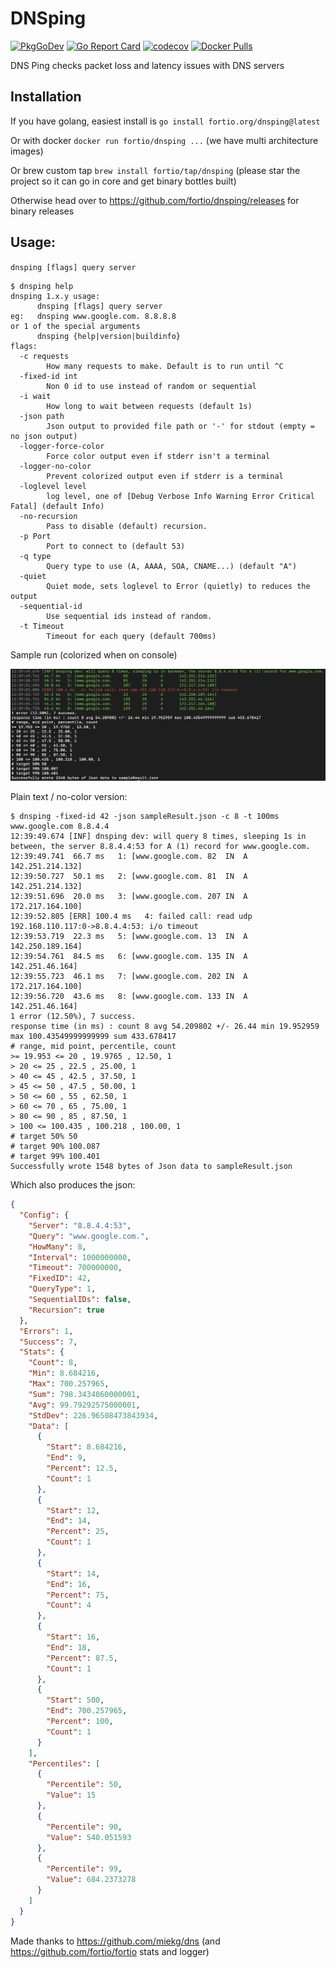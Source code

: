 # DNSping
[![PkgGoDev](https://pkg.go.dev/badge/fortio.org/dnsping?tab=overview)](https://pkg.go.dev/fortio.org/dnsping?tab=overview)
[![Go Report Card](https://goreportcard.com/badge/fortio.org/dnsping)](https://goreportcard.com/report/fortio.org/dnsping)
[![codecov](https://codecov.io/github/fortio/dnsping/branch/main/graph/badge.svg?token=3MKLNMPDSD)](https://codecov.io/github/fortio/dnsping)
[![Docker Pulls](https://img.shields.io/docker/pulls/fortio/dnsping.svg)](https://hub.docker.com/r/fortio/dnsping)

DNS Ping checks packet loss and latency issues with DNS servers

## Installation

If you have golang, easiest install is `go install fortio.org/dnsping@latest`

Or with docker `docker run fortio/dnsping ...` (we have multi architecture images)

Or brew custom tap `brew install fortio/tap/dnsping` (please star the project so it can go in core and get binary bottles built)

Otherwise head over to https://github.com/fortio/dnsping/releases for binary releases

## Usage:
`dnsping [flags] query server`

<!-- generate using
go run . help | expand | fold -s -w 90 | sed -e "s/ $//" -e "s/</\&lt;/"
and remove the full path on the special args line
-->
```
$ dnsping help
dnsping 1.x.y usage:
      dnsping [flags] query server
eg:   dnsping www.google.com. 8.8.8.8
or 1 of the special arguments
      dnsping {help|version|buildinfo}
flags:
  -c requests
    	How many requests to make. Default is to run until ^C
  -fixed-id int
    	Non 0 id to use instead of random or sequential
  -i wait
    	How long to wait between requests (default 1s)
  -json path
    	Json output to provided file path or '-' for stdout (empty = no json output)
  -logger-force-color
    	Force color output even if stderr isn't a terminal
  -logger-no-color
    	Prevent colorized output even if stderr is a terminal
  -loglevel level
    	log level, one of [Debug Verbose Info Warning Error Critical Fatal] (default Info)
  -no-recursion
    	Pass to disable (default) recursion.
  -p Port
    	Port to connect to (default 53)
  -q type
    	Query type to use (A, AAAA, SOA, CNAME...) (default "A")
  -quiet
    	Quiet mode, sets loglevel to Error (quietly) to reduces the output
  -sequential-id
    	Use sequential ids instead of random.
  -t Timeout
    	Timeout for each query (default 700ms)
```

Sample run (colorized when on console)

![Color Output](color.png)

Plain text / no-color version:
```
$ dnsping -fixed-id 42 -json sampleResult.json -c 8 -t 100ms  www.google.com 8.8.4.4
12:39:49.674 [INF] dnsping dev: will query 8 times, sleeping 1s in between, the server 8.8.4.4:53 for A (1) record for www.google.com.
12:39:49.741  66.7 ms   1: [www.google.com.	82	IN	A	142.251.214.132]
12:39:50.727  50.1 ms   2: [www.google.com.	81	IN	A	142.251.214.132]
12:39:51.696  20.0 ms   3: [www.google.com.	207	IN	A	172.217.164.100]
12:39:52.805 [ERR] 100.4 ms   4: failed call: read udp 192.168.110.117:0->8.8.4.4:53: i/o timeout
12:39:53.719  22.3 ms   5: [www.google.com.	13	IN	A	142.250.189.164]
12:39:54.761  84.5 ms   6: [www.google.com.	135	IN	A	142.251.46.164]
12:39:55.723  46.1 ms   7: [www.google.com.	202	IN	A	172.217.164.100]
12:39:56.720  43.6 ms   8: [www.google.com.	133	IN	A	142.251.46.164]
1 error (12.50%), 7 success.
response time (in ms) : count 8 avg 54.209802 +/- 26.44 min 19.952959 max 100.43549999999999 sum 433.678417
# range, mid point, percentile, count
>= 19.953 <= 20 , 19.9765 , 12.50, 1
> 20 <= 25 , 22.5 , 25.00, 1
> 40 <= 45 , 42.5 , 37.50, 1
> 45 <= 50 , 47.5 , 50.00, 1
> 50 <= 60 , 55 , 62.50, 1
> 60 <= 70 , 65 , 75.00, 1
> 80 <= 90 , 85 , 87.50, 1
> 100 <= 100.435 , 100.218 , 100.00, 1
# target 50% 50
# target 90% 100.087
# target 99% 100.401
Successfully wrote 1548 bytes of Json data to sampleResult.json
```

Which also produces the json:
```Json
{
  "Config": {
    "Server": "8.8.4.4:53",
    "Query": "www.google.com.",
    "HowMany": 8,
    "Interval": 1000000000,
    "Timeout": 700000000,
    "FixedID": 42,
    "QueryType": 1,
    "SequentialIDs": false,
    "Recursion": true
  },
  "Errors": 1,
  "Success": 7,
  "Stats": {
    "Count": 8,
    "Min": 8.684216,
    "Max": 700.257965,
    "Sum": 798.3434060000001,
    "Avg": 99.79292575000001,
    "StdDev": 226.96508473843934,
    "Data": [
      {
        "Start": 8.684216,
        "End": 9,
        "Percent": 12.5,
        "Count": 1
      },
      {
        "Start": 12,
        "End": 14,
        "Percent": 25,
        "Count": 1
      },
      {
        "Start": 14,
        "End": 16,
        "Percent": 75,
        "Count": 4
      },
      {
        "Start": 16,
        "End": 18,
        "Percent": 87.5,
        "Count": 1
      },
      {
        "Start": 500,
        "End": 700.257965,
        "Percent": 100,
        "Count": 1
      }
    ],
    "Percentiles": [
      {
        "Percentile": 50,
        "Value": 15
      },
      {
        "Percentile": 90,
        "Value": 540.051593
      },
      {
        "Percentile": 99,
        "Value": 684.2373278
      }
    ]
  }
}
```


Made thanks to https://github.com/miekg/dns (and https://github.com/fortio/fortio stats and logger)

